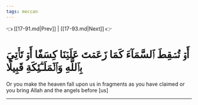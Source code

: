 ```yaml
---
tags: meccan
---
```


👈 [[17-91.md|Prev]] | [[17-93.md|Next]] 👉

# أَوۡ تُسۡقِطَ ٱلسَّمَآءَ كَمَا زَعَمۡتَ عَلَيۡنَا كِسَفًا أَوۡ تَأۡتِيَ بِٱللَّهِ وَٱلۡمَلَـٰٓئِكَةِ قَبِيلًا

Or you make the heaven fall upon us in fragments as you have claimed or you bring Allah and the angels before [us]

---

